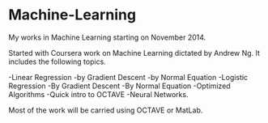 Machine-Learning
=================

My works in Machine Learning starting on November 2014.

Started with Coursera work on Machine Learning dictated by Andrew Ng. It includes the following topics.

-Linear Regression
 -by Gradient Descent
 -by Normal Equation
-Logistic Regression
 -By Gradient Descent
 -By Normal Equation
 -Optimized Algorithms
-Quick intro to OCTAVE
-Neural Networks.


Most of the work will be carried using OCTAVE or MatLab.
